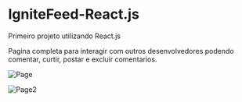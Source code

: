 # IgniteFeed-React.js

Primeiro projeto utilizando React.js

Pagina completa para interagir com outros desenvolvedores podendo comentar, curtir, postar e excluir comentarios.

![Page](https://user-images.githubusercontent.com/102544229/180790557-773353cd-312c-4d89-a21f-f9a16de37f52.jpg)

![Page2](https://user-images.githubusercontent.com/102544229/180790587-1022744a-487e-4a52-babd-c9e3993d8d32.jpg)
